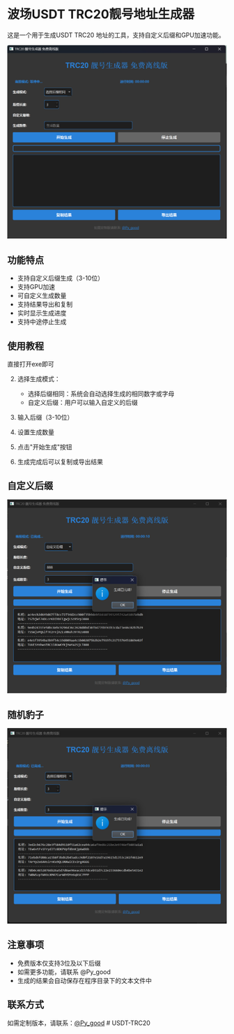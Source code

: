 # 波场USDT TRC20靓号地址生成器

这是一个用于生成USDT TRC20 地址的工具，支持自定义后缀和GPU加速功能。

![Uploading {](https://github.com/pygood888/USDT-TRC20/blob/main/%E4%B8%BB%E7%95%8C%E9%9D%A2.png)

## 功能特点

- 支持自定义后缀生成（3-10位）
- 支持GPU加速
- 可自定义生成数量
- 支持结果导出和复制
- 实时显示生成进度
- 支持中途停止生成

## 使用教程
直接打开exe即可

2. 选择生成模式：
   - 选择后缀相同：系统会自动选择生成的相同数字或字母
   - 自定义后缀：用户可以输入自定义的后缀

3. 输入后缀（3-10位）
4. 设置生成数量
5. 点击"开始生成"按钮
6. 生成完成后可以复制或导出结果

## 自定义后缀
![Uploading {](https://github.com/pygood888/USDT-TRC20/blob/main/%E8%87%AA%E5%AE%9A%E4%B9%89%E5%90%8E%E7%BC%80.png)


## 随机豹子
![Uploading {](https://github.com/pygood888/USDT-TRC20/blob/main/%E9%9A%8F%E6%9C%BA%E5%90%8E%E7%BC%80%E8%B1%B9%E5%AD%90.png)


## 注意事项

- 免费版本仅支持3位及以下后缀
- 如需更多功能，请联系 @Py_good
- 生成的结果会自动保存在程序目录下的文本文件中

## 联系方式

如需定制版本，请联系：[@Py_good](https://t.me/Py_good) # USDT-TRC20

